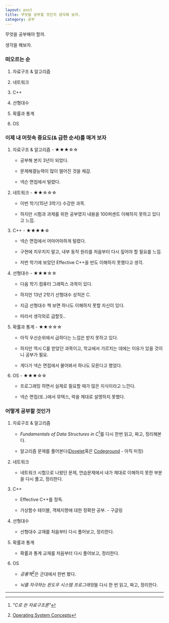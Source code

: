 ```yaml
---
layout: post
title: 무엇을 공부할 것인지 생각해 보자.
category: 공부
---
```


무엇을 공부해야 할까.

생각을 해보자.

### 떠오르는 순

1. 자료구조 & 알고리즘

2. 네트워크

3. C++

4. 선형대수

5. 확률과 통계

6. OS

### 이제 내 머릿속 중요도(& 급한 순서)를 매겨 보자

1. 자료구조 & 알고리즘 - ★★★☆☆

   - 공부해 본지 3년이 되었다.

   - 문제해결능력이 많이 떨어진 것을 체감.

   - 넥슨 면접에서 털렸다.

2. 네트워크 - ★★☆☆☆

   - 이번 학기(15년 3학기) 수강한 과목.

   - 하지만 시험과 과제를 위한 공부였지 내용을 100퍼센트 이해하지 못하고 있다고 느낌.

3. C++ - ★★★★☆

   - 넥슨 면접에서 어마어마하게 털렸다.

   - 구현에 치우치지 말고, 내부 동작 원리를 처음부터 다시 짚어야 할 필요를 느낌.

   - 저번 학기에 보았던 Effective C++을 반도 이해하지 못했다고 생각.

4. 선형대수 - ★★★☆☆

   - 다음 학기 컴퓨터 그래픽스 과목이 있다.

   - 하지만 13년 2학기 선형대수 성적은 C.

   - 지금 선형대수 책 보면 하나도 이해하지 못할 자신이 있다.

   - 따라서 생각외로 급할듯..

5. 확률과 통계 - ★★☆☆☆

   - 아직 우선순위에서 급하다는 느낌은 받지 못하고 있다.

   - 하지만 역시 C를 받았던 과목이고, 학교에서 가르치는 데에는 이유가 있을 것이니 공부가 필요.

   - 게다가 넥슨 면접에서 물어봐서 하나도 모른다고 했었다.

6. OS - ★★★☆☆

   - 프로그래밍 하면서 실제로 필요할 때가 많은 지식이라고 느낀다.

   - 넥슨 면접(또..)에서 뮤텍스, 락을 제대로 설명하지 못했다.

### 어떻게 공부할 것인가

1. 자료구조 & 알고리즘

   - *Fundamentals of Data Structures in C*[^1]를 다시 한번 읽고, 짜고, 정리해본다.

   - 알고리즘 문제를 풀어본다([Dovelet](www.dovelet.com)혹은 [Codeground](www.codeground.org) - 아직 미정)

2. 네트워크

   - 네트워크 시험으로 나왔던 문제, 연습문제에서 내가 제대로 이해하지 못한 부분을 다시 풀고, 정리한다.

3. C++

   - Effective C++를 정독.

   - 가상함수 테이블, 객체지향에 대한 정확한 공부. - 구글링

4. 선형대수

   - 선형대수 교재를 처음부터 다시 풀어보고, 정리한다.

5. 확률과 통계

   - 확률과 통계 교재를 처음부터 다시 풀어보고, 정리한다.

6. OS

   - *공룡책*[^2]은 군대에서 한번 봤다.

   - *뇌를 자극하는 윈도우 시스템 프로그래밍*을 다시 한 번 읽고, 짜고, 정리한다.

___

[^1]: *"C로 쓴 자료구조론"*

[^2]: [Operating System Concepts](http://www.amazon.co.uk/Operating-System-Concepts-Abraham-Silberschatz/dp/0470233990)